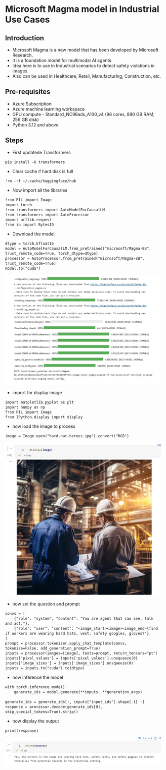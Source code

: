 # Microsoft Magma model in Industrial Use Cases

## Introduction

- Microsoft Magma is a new model that has been developed by Microsoft Research.
- It is a foundation model for multimodal AI agents.
- Idea here is to use in Industrial scenarios to detect safety violations in images.
- Also can be used in Healthcare, Retail, Manufacturing, Construction, etc.

## Pre-requisites

- Azure Subscription
- Azure machine learning workspace
- GPU compute - Standard_NC96ads_A100_v4 (96 cores, 880 GB RAM, 256 GB disk)
- Python 3.12 and above

## Steps

- First updatede Transformers

```
pip install -U transformers
```

- Clear cache if hard disk is full

```
!rm -rf ~/.cache/huggingface/hub
```

- Now import all the libraries

```
from PIL import Image
import torch
from transformers import AutoModelForCausalLM
from transformers import AutoProcessor
import urllib.request
from io import BytesIO
```

- Download the model

```
dtype = torch.bfloat16
model = AutoModelForCausalLM.from_pretrained("microsoft/Magma-8B", trust_remote_code=True, torch_dtype=dtype)
processor = AutoProcessor.from_pretrained("microsoft/Magma-8B", trust_remote_code=True)
model.to("cuda")
```

![info](https://github.com/balakreshnan/Samples2025/blob/main/AML/images/magma-1.jpg 'RagChat')

- import for display image

```
import matplotlib.pyplot as plt
import numpy as np
from PIL import Image
from IPython.display import display
```

- now load the image to process

```
image = Image.open("hard-hat-heroes.jpg").convert("RGB")
```

![info](https://github.com/balakreshnan/Samples2025/blob/main/AML/images/magma-3.jpg 'RagChat')

- now set the question and prompt

```
convs = [
    {"role": "system", "content": "You are agent that can see, talk and act."},            
    {"role": "user", "content": "<image_start><image><image_end>\find if workers are wearing hard hats, vest, safety googles, gloves?"},
]
prompt = processor.tokenizer.apply_chat_template(convs, tokenize=False, add_generation_prompt=True)
inputs = processor(images=[image], texts=prompt, return_tensors="pt")
inputs['pixel_values'] = inputs['pixel_values'].unsqueeze(0)
inputs['image_sizes'] = inputs['image_sizes'].unsqueeze(0)
inputs = inputs.to("cuda").to(dtype)
```

- now inference the model

```
with torch.inference_mode():
    generate_ids = model.generate(**inputs, **generation_args)

generate_ids = generate_ids[:, inputs["input_ids"].shape[-1] :]
response = processor.decode(generate_ids[0], skip_special_tokens=True).strip()
```

- now display the output

```
print(response)
```

![info](https://github.com/balakreshnan/Samples2025/blob/main/AML/images/magma-2.jpg 'RagChat')